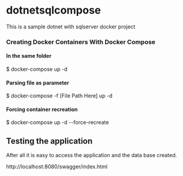 # dotnetsqlcompose
This is a sample dotnet with sqlserver docker project

### Creating Docker Containers With Docker Compose

#### In the same  folder
$ docker-compose up -d 

#### Parsing file as parameter 
$ docker-compose -f [File Path Here] up -d 

#### Forcing container recreation 
$ docker-compose up -d --force-recreate 

## Testing the application 

After all it is easy to access the application and the data base created.

http://localhost:8080/swagger/index.html
